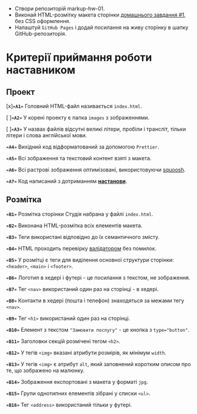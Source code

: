 - Створи репозиторій markup-hw-01.
- Виконай HTML-розмітку макета сторінки [домашнього завдання #1](https://www.figma.com/file/1ehrLBauvVFu4mVhxsHzyZ/Web-Studio-(Version-2.1)?node-id=0%3A1), без CSS оформлення.
- Налаштуй `GitHub Pages` і додай посилання на живу сторінку в шапку GitHub-репозиторія.

# Критерії приймання роботи наставником
## Проект

[x]**`«A1»`** Головний HTML-файл називається `index.html`.

[ ]**`«A2»`** У корені проекту є папка `images` з зображеннями.

[ ]**`«A3»`** У назвах файлів відсутні великі літери, пробіли і трансліт, тільки літери і слова англійської мови.

**`«A4»`** Вихідний код відформатований за допомогою `Prettier`.

**`«A5»`** Всі зображення та текстовий контент взяті з макета.

**`«A6»`** Всі растрові зображення оптимізовані, використовуючи [squoosh](https://squoosh.app/).

**`«A7»`** Код написаний з дотриманням **[настанови](https://codeguide.co/)**.

## Розмітка
**`«B1»`** Розмітка сторінки Студія набрана у файлі `index.html`.

**`«B2»`** Виконана HTML-розмітка всіх елементів макета.

**`«B3»`** Теги використані відповідно до їх семантичного змісту.

**`«B4»`** HTML проходить перевірку [валідатором](http://validator.w3.org/nu/) без помилок.

**`«B5»`** У розмітці є теги для виділення основної структури сторінки: `<header>`, `<main>` і `<footer>`.

**`«B6»`** Логотип в хедері і футері - це посилання з текстом, не зображення.

**`«B7»`** Тег `<nav>` використаний один раз на сторінці - в хедері.

**`«B8»`** Контакти в хедері (пошта і телефон) знаходяться за межами тегу `<nav>`.

**`«B9»`** Тег `<h1>` використаний один раз на сторінці.

**`«B10»`** Елемент з текстом `"Замовити послугу"` - це кнопка з `type="button"`.

**`«B11»`** Заголовки секцій розмічені тегом `<h2>`.

**`«B12»`** У тегів `<img>` вказані атрибути розмірів, як мінімум `width`.

**`«B13»`** У тегів `<img>` є атрибут `alt`, який заповнений коротким описом про те, що зображено на малюнку.

**`«B14»`** Зображення експортовані з макета у форматі `jpg`.

**`«B15»`** Групи однотипних елементів зібрані у списки `<ul>`.

**`«B16»`** Тег `<address>` використаний тільки у футері.
